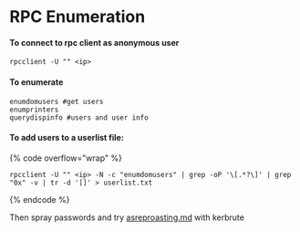 # RPC Enumeration

#### To connect to rpc client as anonymous user

```
rpcclient -U "" <ip>
```

#### To enumerate

```
enumdomusers #get users
enumprinters
querydispinfo #users and user info
```

#### To add users to a userlist file:

{% code overflow="wrap" %}
```
rpcclient -U "" <ip> -N -c "enumdomusers" | grep -oP '\[.*?\]' | grep "0x" -v | tr -d '[]' > userlist.txt
```
{% endcode %}

Then spray passwords and try [asreproasting.md](../active-directory/ad-exploitation/asreproasting.md "mention") with kerbrute
